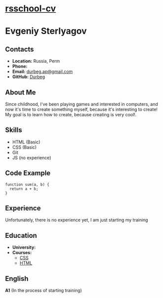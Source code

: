 # __[rsschool-cv](https://durbeg.github.io/rsschool-cv/cv)__

# __Evgeniy Sterlyagov__

## __Contacts__
- __Location:__ Russia, Perm
- __Phone:__ 
- __Email:__ durbeg.ap@gmail.com
- __GitHub:__ [Durbeg](https://github.com/Durbeg)

## __About Me__
Since childhood, I've been playing games and interested in computers, and now it's time to create something myself, because it's interesting to create!\
My goal is to learn how to create, because creating is very cool!. 

## __Skills__
- HTML (Basic)
- CSS  (Basic)
- Git
- JS (no experience)
## __Code Example__
```
function sum(a, b) {
  return a + b;
}
```

## __Experience__
Unfortunately, there is no experience yet, I am just starting my training
## __Education__ 
- __University:__ 
- __Courses:__
  - [CSS](https://ru.code-basics.com/languages/css)
  - [HTML](https://ru.code-basics.com/languages/html)

## __English__
__A1__ (In the process of starting training) 


